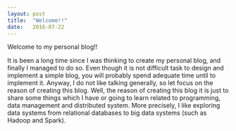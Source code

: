 ```yaml
---
layout: post
title:  "Welcome!!"
date:   2016-07-22
---
```


<p class="intro"><span class="dropcap"></span>Welcome to my personal blog!! </p>

It is been a long time since I was thinking to create my personal blog, and finally I managed to do so. 
Even though it is not difficult task to design and implement a simple blog, you will probably spend adequate time until to implement it.  Anyway, I do not like talking generally, so let focus on the reason of creating this blog. 
Well, the reason of creating this blog it is just to share some things which I have or going to learn related to programming, data management and distributed system. More precisely, I like exploring data systems from relational databases to big data systems (such as Hadoop and Spark). 
